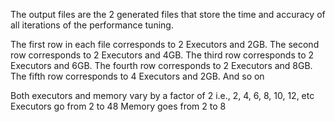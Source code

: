 The output files are the 2 generated files that store the time and accuracy of all iterations of the performance tuning.

The first row in each file corresponds to 2 Executors and 2GB.
The second row corresponds to 2 Executors and 4GB.
The third row corresponds to 2 Executors and 6GB.
The fourth row corresponds to 2 Executors and 8GB.
The fifth row corresponds to 4 Executors and 2GB.
And so on

Both executors and memory vary by a factor of 2 i.e., 2, 4, 6, 8, 10, 12, etc
Executors go from 2 to 48
Memory goes from 2 to 8

